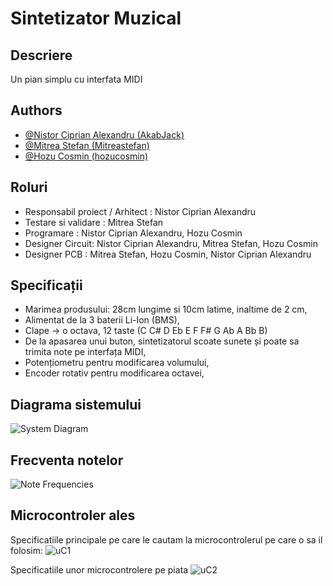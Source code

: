 
# Sintetizator Muzical
## Descriere

Un pian simplu cu interfata MIDI

## Authors

- [@Nistor Ciprian Alexandru (AkabJack)](https://github.com/AkabJack)
- [@Mitrea Stefan (Mitreastefan)](https://github.com/Mitreastefan)
- [@Hozu Cosmin (hozucosmin)](https://github.com/hozucosmin)

## Roluri

- Responsabil proiect / Arhitect : Nistor Ciprian Alexandru
- Testare si validare : Mitrea Stefan
- Programare : Nistor Ciprian Alexandru, Hozu Cosmin
- Designer Circuit: Nistor Ciprian Alexandru, Mitrea Stefan, Hozu Cosmin
- Designer PCB : Mitrea Stefan, Hozu Cosmin, Nistor Ciprian Alexandru

## Specificații

- Marimea produsului: 28cm lungime si 10cm latime, inaltime de 2 cm,
- Alimentat de la 3 baterii Li-Ion (BMS),
- Clape -> o octava, 12 taste (C C# D Eb E F F# G Ab A Bb B)
- De la apasarea unui buton, sintetizatorul scoate sunete și poate sa trimita note pe interfața MIDI,
- Potențiometru pentru modificarea volumului,
- Encoder rotativ pentru modificarea octavei,

## Diagrama sistemului

![System Diagram](https://github.com/etc-uc/SintetizatorMuzical/blob/main/Diagrama%20de%20sistem.drawio.png)

## Frecventa notelor

![Note Frequencies](https://github.com/etc-uc/SintetizatorMuzical/blob/main/Note%20frequencies.png)


## Microcontroler ales
Specificatiile principale pe care le cautam la microcontrolerul pe care o sa il folosim:
![uC1](https://github.com/etc-uc/SintetizatorMuzical/blob/main/Datasheet/Alegere-uC-1.png)

Specificatiile unor microcontrolere pe piata
![uC2](https://github.com/etc-uc/SintetizatorMuzical/blob/main/Datasheet/Alegere-uC-2.png)
